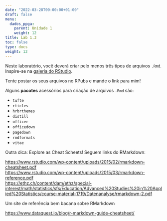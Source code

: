```yaml
---
date: "2022-03-28T00:00:00+01:00"
draft: false
menu:
  dados_ppga:
    parent: Unidade 1
    weight: 12
title: Lab 1.3
toc: false
type: docs
weight: 12
---
```


Neste laboratório, você deverá criar pelo menos três tipos de arquivos `.Rmd`. Inspire-se na [galeria do RStudio](https://rmarkdown.rstudio.com/gallery.html).  

Tente postar os seus arquivos no RPubs e mande o link para mim! 

Alguns **pacotes** acessórios para criação de arquivos `.Rmd` são:

- `tufte`
- `rticles`
- `hrbrthemes`
- `distill`
- `officer`
- `officedown`
- `pagedown`
- `rmdformats`
- `vitae`

Outra dica: Explore as Cheat Scheets! Seguem links do RMarkdown: 

https://www.rstudio.com/wp-content/uploads/2015/02/rmarkdown-cheatsheet.pdf   
https://www.rstudio.com/wp-content/uploads/2015/03/rmarkdown-reference.pdf   
https://ethz.ch/content/dam/ethz/special-interest/math/statistics/sfs/Education/Advanced%20Studies%20in%20Applied%20Statistics/course-material-1719/Datenanalyse/rmarkdown-2.pdf   


Um site de referência bem bacana sobre RMarkdown

https://www.dataquest.io/blog/r-markdown-guide-cheatsheet/




